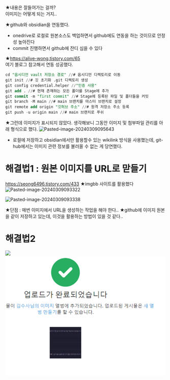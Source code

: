 ★내용은 잘들어가는 걸까? <br> 이미지는 어떻게 되는 거지..

★github와 obsidian을 연동했다.
- onedrive로 로컬로 원본소스도 백업하면서 github에도 연동을 하는 것이므로 안정성 높아진다
- commit 진행하면서 github에 잔디 심을 수 있다

★https://alive-wong.tistory.com/65 <br> 여기 블로그 참고해서 연동 성공했다.
```SQL
cd "옵시디언 vault 저장소 경로" //# 옵시디언 디렉토리로 이동
git init //# 깃 초기화 .git 디렉토리 생성
git config credential.helper //"인증 사용"
git add . //# 현재 존재하는 모든 폴더를 Stage에 추가
git commit -m "first commit" //# Stage에 등록된 파일 및 폴더들을 커밋
git branch -M main //# main 브랜치를 마스터 브랜치로 설정
git remote add origin "깃허브 주소" //# 원격 저장소 주소 등록
git push -u origin main //# main 브랜치로 푸쉬
```

★그런데 이미지가 표시되지 않았다. 생각해보니 그동안 이미지 및 첨부파일 관리를  아래 형식으로 했다. <img src="https://i.ibb.co/jTSKkkb/Pasted-image-20240309095643.png" alt="Pasted-image-20240309095643" border="0">
- 로컬에 저장하고 obsidian에서만 활용할수 있는 wikilink 방식을 사용했는데, git-hub에서는 이미지 관련 정보를 불러올 수 없는 게 당연했다.



# 해결법1 : 원본 이미지를 URL로 맏들기
https://seong6496.tistory.com/433
★imgbb 사이트를 활용했다
<img src="https://i.ibb.co/V3d9bpt/Pasted-image-20240309093322.png" alt="Pasted-image-20240309093322" border="0">

<img src="https://i.ibb.co/MpxLSYM/Pasted-image-20240309093338.png" alt="Pasted-image-20240309093338" border="0">

★단점 : 매번 이미지에서 URL을 생성하는 작업을 해야 한다..
★github에 이미지 원본을 같이 저장하고 있는데, 이것을 활용하는 방법이 있을 것 같다..



# 해결법2
![](Pasted%20image%2020240309102424.png)
![](../image/Pasted%20image%2020240309102601.png)
